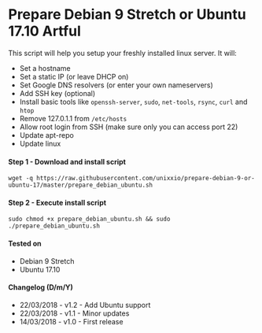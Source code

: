 # Prepare Debian 9 Stretch or Ubuntu 17.10 Artful

This script will help you setup your freshly installed linux server. It will:

* Set a hostname
* Set a static IP (or leave DHCP on)
* Set Google DNS resolvers (or enter your own nameservers)
* Add SSH key (optional)
* Install basic tools like `openssh-server`, `sudo`, `net-tools`, `rsync`, `curl` and `htop`
* Remove 127.0.1.1 from `/etc/hosts`
* Allow root login from SSH (make sure only you can access port 22)
* Update apt-repo
* Update linux

#### Step 1 - Download and install script

```
wget -q https://raw.githubusercontent.com/unixxio/prepare-debian-9-or-ubuntu-17/master/prepare_debian_ubuntu.sh
```

#### Step 2 - Execute install script

```
sudo chmod +x prepare_debian_ubuntu.sh && sudo ./prepare_debian_ubuntu.sh
```

#### Tested on

* Debian 9 Stretch
* Ubuntu 17.10

#### Changelog (D/m/Y)

* 22/03/2018 - v1.2 - Add Ubuntu support
* 22/03/2018 - v1.1 - Minor updates
* 14/03/2018 - v1.0 - First release

